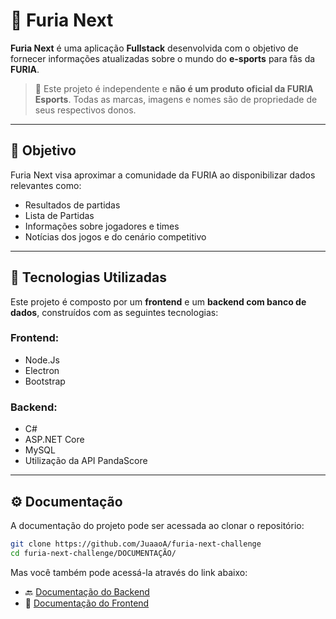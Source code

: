# 🦁 Furia Next

**Furia Next** é uma aplicação **Fullstack** desenvolvida com o objetivo de fornecer informações atualizadas sobre o mundo do **e-sports** para fãs da **FURIA**.

> 🚫 Este projeto é independente e **não é um produto oficial da FURIA Esports**. Todas as marcas, imagens e nomes são de propriedade de seus respectivos donos.

---

## 📌 Objetivo

Furia Next visa aproximar a comunidade da FURIA ao disponibilizar dados relevantes como:
- Resultados de partidas
- Lista de Partidas
- Informações sobre jogadores e times
- Notícias dos jogos e do cenário competitivo

---

## 🧪 Tecnologias Utilizadas

Este projeto é composto por um **frontend** e um **backend com banco de dados**, construídos com as seguintes tecnologias:

### Frontend:
- Node.Js
- Electron
- Bootstrap

### Backend:
- C#
- ASP.NET Core
- MySQL
- Utilização da API PandaScore
---

## ⚙️ Documentação

A documentação do projeto pode ser acessada ao clonar o repositório:

```bash
git clone https://github.com/JuaaoA/furia-next-challenge
cd furia-next-challenge/DOCUMENTAÇÃO/
```

Mas você também pode acessá-la através do link abaixo:

- 🔙 [Documentação do Backend](https://drive.google.com/file/d/1yMZC6iy6Lz2fIZ1sbVpbBTbEJZXpVKTt/view?usp=sharing)
- 🎨 [Documentação do Frontend](https://drive.google.com/file/d/1N5-Rh935vUsWXBbMizyi3DgChqk3Hrj2/view?usp=sharing)

